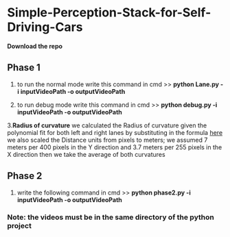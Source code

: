# Simple-Perception-Stack-for-Self-Driving-Cars

**Download the repo**

## Phase 1
1.   to run the normal mode
 write this command in cmd  >>
    **python Lane.py -i inputVideoPath -o outputVideoPath**

2.  to run debug mode
 write this command in cmd  >>
    **python debug.py -i inputVideoPath -o outputVideoPath**
    
3.**Radius of curvature**
we calculated the Radius of curvature given the polynomial fit for both left and right lanes by substituting in the formula 
<a href="https://www.intmath.com/applications-differentiation/8-radius-curvature.php">here</a>
we also scaled the Distance units from pixels to meters; we assumed 7 meters per 400 pixels in the Y direction and 3.7 meters per 255 pixels in the X direction
then we take the average of both curvatures

    
 ## Phase 2
 1.  write the following command in cmd >>
    **python phase2.py -i inputVideoPath -o outputVideoPath**
    
   ### **Note:** the videos must be in the same directory of the python project
   
